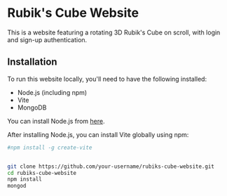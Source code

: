 # Rubik's Cube Website

This is a website featuring a rotating 3D Rubik's Cube on scroll, with login and sign-up authentication.

## Installation

To run this website locally, you'll need to have the following installed:

- Node.js (including npm)
- Vite
- MongoDB

You can install Node.js from [here](https://nodejs.org/).

After installing Node.js, you can install Vite globally using npm:

```bash
#npm install -g create-vite


git clone https://github.com/your-username/rubiks-cube-website.git
cd rubiks-cube-website
npm install
mongod



